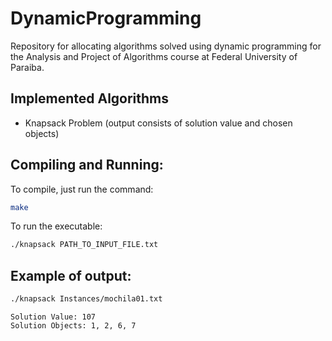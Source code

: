 # DynamicProgramming
Repository for allocating algorithms solved using dynamic programming for the Analysis and Project of Algorithms course at Federal University of Paraiba.

## Implemented Algorithms
* Knapsack Problem (output consists of solution value and chosen objects)

## Compiling and Running:

To compile, just run the command:

```bash
make
```

To run the executable:

```bash
./knapsack PATH_TO_INPUT_FILE.txt
```

## Example of output:

```bash
./knapsack Instances/mochila01.txt
```

    Solution Value: 107
    Solution Objects: 1, 2, 6, 7
